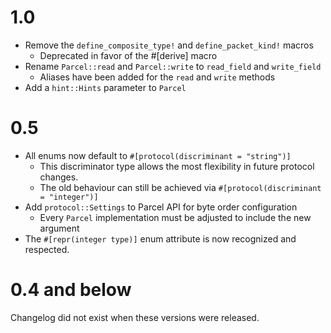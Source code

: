 # 1.0

  * Remove the `define_composite_type!` and `define_packet_kind!` macros
    * Deprecated in favor of the #[derive] macro
  * Rename `Parcel::read` and `Parcel::write` to `read_field` and `write_field`
    * Aliases have been added for the `read` and `write` methods
  * Add a `hint::Hints` parameter to `Parcel`


# 0.5

  * All enums now default to `#[protocol(discriminant = "string")]`
      * This discriminator type allows the most flexibility in future protocol changes.
      * The old behaviour can still be achieved via `#[protocol(discriminant = "integer")]`
  * Add `protocol::Settings` to Parcel API for byte order configuration
      * Every `Parcel` implementation must be adjusted to include the new argument
  * The `#[repr(integer type)]` enum attribute is now recognized and respected.

# 0.4 and below

Changelog did not exist when these versions were released.
